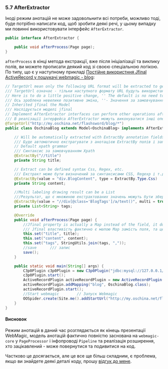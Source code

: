 ### 5.7 AfterExtractor

Іноді режим анотацій не може задовольнити всі потреби, можливо тоді, буде потрібно написати код, щоб зробити деякі речі, у цьому випадку ми повинні використовувати інтерфейс `AfterExtractor`.


```java
public interface AfterExtractor {

    public void afterProcess(Page page);
}
```

`afterProcess` в кінці метода екстракції, вже після ініціалізації та виклику полів, ви можете прописати деякий код зі своєю спеціальною логікою. По типу, що є у наступному прикладі [Постійне використння Jfinal ActiveRecord у пошукачі webmagic - blog](http://www.oschina.net/code/snippet_190591_23456):

```java
// TargetUrl mean only the following URL format will be extracted to generate the object model
/// TargetUrl означає - тільки наступного формату URL будуть використані для екстракції та запису у об'ектну модель
// Here is to do a little positive change, '' The default is no need to escape, and the '*' will be automatically replaced with '*', as described URL looked a little uncomfortable ...
/// Ось зроблена невелике позитивне зміна, ''- Значення за замовчуванням не потрібно збрасувати, і '*' буде автоматично замінений на '*', як описано в URL і виглядє трохи незручно ...
// Inherited jfinal the Model
/// Наслідується моделі jfinal 
// Implement AfterExtractor interfaces can perform other operations after filling properties
/// В реалізації інтерфейса AfterExtractor можуть виконуватися інші операції після заповнення властивостей
@TargetUrl("http://my.oschina.net/flashsword/blog/*")
public class OschinaBlog extends Model<OschinaBlog> implements AfterExtractor {

    // Will be automatically extracted with ExtractBy annotation fields and filling
    /// Буде автоматично екстрагувати з анотацією ExtractBy полів і заповнення
    // Default xpath grammar
    /// Синтаксис за замовчуванням Xpath
    @ExtractBy("//title")
    private String title;

    // Extract can be defined syntax Css, Regex, etc.
    /// Екстракт може бути визначений за синтаксисами CSS, Regexp і т.д.
    @ExtractBy(value = "div.BlogContent", type = ExtractBy.Type.Css)
    private String content;

    //Multi labeling drawing result can be a List
    ///Результат, що є множиною екстрактованих значень можуть бути збережені списком List
    @ExtractBy(value = "//div[@class='BlogTags']/a/text()", multi = true)
    private List<String> tags;

    @Override
    public void afterProcess(Page page) {
        //Jfinal property is actually a Map instead of the field, it does not matter, I want to go in filling
        /// Jfinal властивість фактично є мапою Map замість поля, та це не має значення, я хочу їх заповнити
        this.set("title", title);
        this.set("content", content);
        this.set("tags", StringUtils.join(tags, ","));
        //save		/// запис
        save();
    }

    public static void main(String[] args) {
        C3p0Plugin c3p0Plugin = new C3p0Plugin("jdbc:mysql://127.0.0.1/blog?characterEncoding=utf-8", "blog", "password");
        c3p0Plugin.start();
        ActiveRecordPlugin activeRecordPlugin = new ActiveRecordPlugin(c3p0Plugin);
        activeRecordPlugin.addMapping("blog", OschinaBlog.class);
        activeRecordPlugin.start();
        //Start webmagic		// Запуск Webmagic
        OOSpider.create(Site.me().addStartUrl("http://my.oschina.net/flashsword/blog/145796"), OschinaBlog.class).run();
    }
}
```

#### Висновок

Режим анотацій в даний час розглядається як кінець презентації WebMagic, модель анотацій фактично повністю заснована на `webmagic-core` у `PageProcessor` і інфопроводі `Pipeline` та реалізація розширення, хто зацікавлений - може повернутися та подивитися на код.

Частково це досягається, але це все ще більш складним, є проблема, якщо ви знайдете деякі деталі коду, прошу [відгук до мене](https://github.com/code4craft/webmagic/issues).
